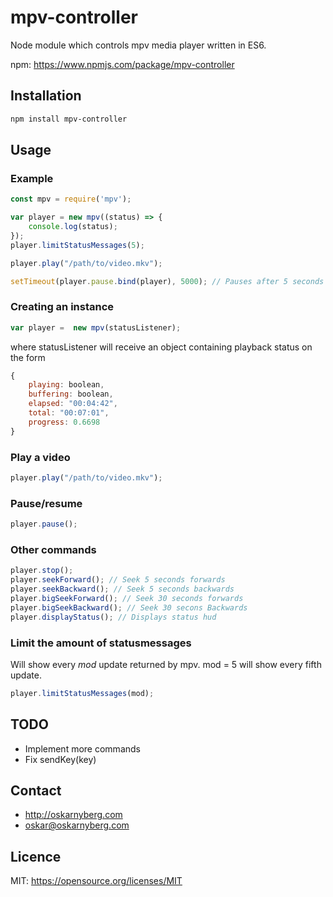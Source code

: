 # mpv-controller
Node module which controls mpv media player written in ES6.

npm: https://www.npmjs.com/package/mpv-controller

## Installation
```sh
npm install mpv-controller
```

## Usage
### Example
```Javascript
const mpv = require('mpv');

var player = new mpv((status) => {
    console.log(status);
});
player.limitStatusMessages(5);

player.play("/path/to/video.mkv");

setTimeout(player.pause.bind(player), 5000); // Pauses after 5 seconds
```

### Creating an instance
```Javascript
var player =  new mpv(statusListener);
```
where statusListener will receive an object containing playback status on the
form
```Javascript
{
    playing: boolean,
    buffering: boolean,
    elapsed: "00:04:42",
    total: "00:07:01",
    progress: 0.6698
}
```

### Play a video
```Javascript
player.play("/path/to/video.mkv");
```

### Pause/resume
```Javascript
player.pause();
```

### Other commands
```Javascript
player.stop();
player.seekForward(); // Seek 5 seconds forwards
player.seekBackward(); // Seek 5 seconds backwards
player.bigSeekForward(); // Seek 30 seconds forwards
player.bigSeekBackward(); // Seek 30 secons Backwards
player.displayStatus(); // Displays status hud
```

### Limit the amount of statusmessages
Will show every *mod* update returned by mpv. mod = 5 will show every fifth
update.
```Javascript
player.limitStatusMessages(mod);
```

## TODO
* Implement more commands
* Fix sendKey(key)

## Contact
* http://oskarnyberg.com
* oskar@oskarnyberg.com

## Licence
MIT: https://opensource.org/licenses/MIT

